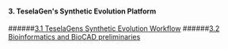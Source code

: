 #### 3. TeselaGen's Synthetic Evolution Platform

######[3.1 TeselaGens Synthetic Evolution Workflow](chp3_1.md)
######[3.2 Bioinformatics and BioCAD preliminaries](chp3_2.md)
